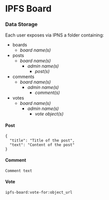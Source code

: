 # IPFS Board

### Data Storage

Each user exposes via IPNS a folder containing:

- boards
  - _board name(s)_
- posts
  - _board name(s)_
    - _admin name(s)_
      - _post(s)_
- comments
  - _board name(s)_
    - _admin name(s)_
      - _comment(s)_
- votes
  - _board name(s)_
    - _admin name(s)_
      - _vote object(s)_

#### Post

    {
      "title": "Title of the post",
      "text": "Content of the post"
    }

#### Comment

    Comment text

#### Vote

    ipfs-board:vote-for:object_url
